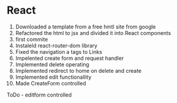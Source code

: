 # React
1. Downloaded a template from a free hmtl site from google
2. Refactored the html to jsx and divided it into React components
3. first commite
4. Instaleld react-router-dom library
5. Fixed the navigation a tags to Links
6. Impelented create form and request handler
7. Implemented delete operating
8. Implemented redirect to home on delete and create
9. Implemented edit functionallity
10. Made CreateForm controlled

ToDo - editform controlled 